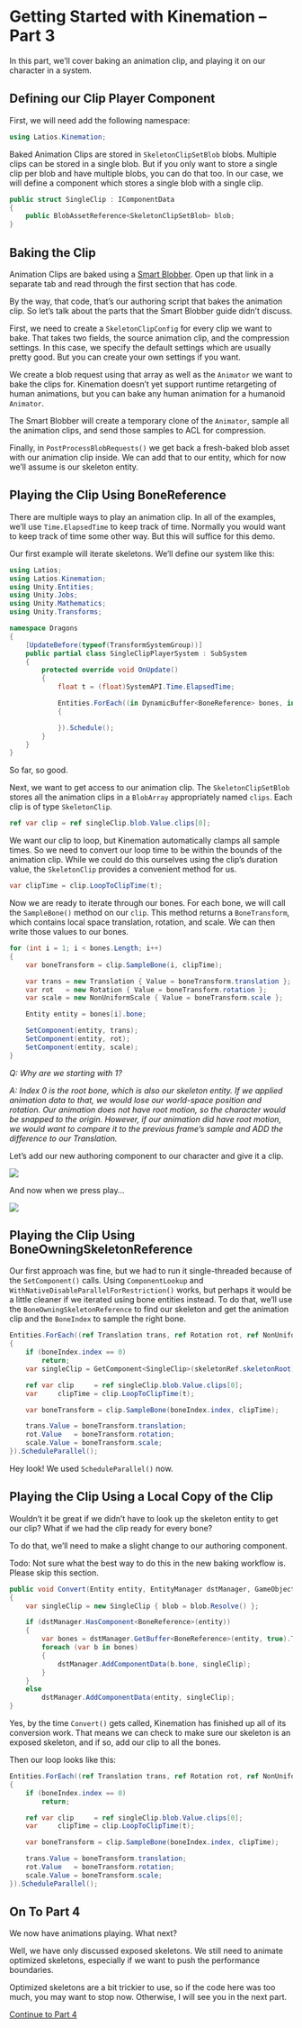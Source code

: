 # Getting Started with Kinemation – Part 3

In this part, we’ll cover baking an animation clip, and playing it on our
character in a system.

## Defining our Clip Player Component

First, we will need add the following namespace:

```csharp
using Latios.Kinemation;
```

Baked Animation Clips are stored in `SkeletonClipSetBlob` blobs. Multiple clips
can be stored in a single blob. But if you only want to store a single clip per
blob and have multiple blobs, you can do that too. In our case, we will define a
component which stores a single blob with a single clip.

```csharp
public struct SingleClip : IComponentData
{
    public BlobAssetReference<SkeletonClipSetBlob> blob;
}
```

## Baking the Clip

Animation Clips are baked using a [Smart Blobber](../Core/Smart%20Blobbers.md).
Open up that link in a separate tab and read through the first section that has
code.

By the way, that code, that’s our authoring script that bakes the animation
clip. So let’s talk about the parts that the Smart Blobber guide didn’t discuss.

First, we need to create a `SkeletonClipConfig` for every clip we want to bake.
That takes two fields, the source animation clip, and the compression settings.
In this case, we specify the default settings which are usually pretty good. But
you can create your own settings if you want.

We create a blob request using that array as well as the `Animator` we want to
bake the clips for. Kinemation doesn’t yet support runtime retargeting of human
animations, but you can bake any human animation for a humanoid `Animator`.

The Smart Blobber will create a temporary clone of the `Animator`, sample all
the animation clips, and send those samples to ACL for compression.

Finally, in `PostProcessBlobRequests()` we get back a fresh-baked blob asset
with our animation clip inside. We can add that to our entity, which for now
we’ll assume is our skeleton entity.

## Playing the Clip Using BoneReference

There are multiple ways to play an animation clip. In all of the examples, we’ll
use `Time.ElapsedTime` to keep track of time. Normally you would want to keep
track of time some other way. But this will suffice for this demo.

Our first example will iterate skeletons. We’ll define our system like this:

```csharp
using Latios;
using Latios.Kinemation;
using Unity.Entities;
using Unity.Jobs;
using Unity.Mathematics;
using Unity.Transforms;

namespace Dragons
{
    [UpdateBefore(typeof(TransformSystemGroup))]
    public partial class SingleClipPlayerSystem : SubSystem
    {
        protected override void OnUpdate()
        {
            float t = (float)SystemAPI.Time.ElapsedTime;

            Entities.ForEach((in DynamicBuffer<BoneReference> bones, in SingleClip singleClip) =>
            {

            }).Schedule();
        }
    }
}
```

So far, so good.

Next, we want to get access to our animation clip. The `SkeletonClipSetBlob`
stores all the animation clips in a `BlobArray` appropriately named `clips`.
Each clip is of type `SkeletonClip`.

```csharp
ref var clip = ref singleClip.blob.Value.clips[0];
```

We want our clip to loop, but Kinemation automatically clamps all sample times.
So we need to convert our loop time to be within the bounds of the animation
clip. While we could do this ourselves using the clip’s duration value, the
`SkeletonClip` provides a convenient method for us.

```csharp
var clipTime = clip.LoopToClipTime(t);
```

Now we are ready to iterate through our bones. For each bone, we will call the
`SampleBone()` method on our `clip`. This method returns a `BoneTransform`,
which contains local space translation, rotation, and scale. We can then write
those values to our bones.

```csharp
for (int i = 1; i < bones.Length; i++)
{
    var boneTransform = clip.SampleBone(i, clipTime);

    var trans = new Translation { Value = boneTransform.translation };
    var rot   = new Rotation { Value = boneTransform.rotation };
    var scale = new NonUniformScale { Value = boneTransform.scale };

    Entity entity = bones[i].bone;

    SetComponent(entity, trans);
    SetComponent(entity, rot);
    SetComponent(entity, scale);
}
```

*Q: Why are we starting with 1?*

*A: Index 0 is the root bone, which is also our skeleton entity. If we applied
animation data to that, we would lose our world-space position and rotation. Our
animation does not have root motion, so the character would be snapped to the
origin. However, if our animation did have root motion, we would want to compare
it to the previous frame’s sample and ADD the difference to our Translation.*

Let’s add our new authoring component to our character and give it a clip.

![](media/f9f6c6974a632bd2dccedc2ec6157a9a.png)

And now when we press play…

![](media/4e7a3028c9dfe15b9869d59c7b3ca9c7.gif)

## Playing the Clip Using BoneOwningSkeletonReference

Our first approach was fine, but we had to run it single-threaded because of the
`SetComponent()` calls. Using `ComponentLookup` and
`WithNativeDisableParallelForRestriction()` works, but perhaps it would be a
little cleaner if we iterated using bone entities instead. To do that, we’ll use
the `BoneOwningSkeletonReference` to find our skeleton and get the animation
clip and the `BoneIndex` to sample the right bone.

```csharp
Entities.ForEach((ref Translation trans, ref Rotation rot, ref NonUniformScale scale, in BoneOwningSkeletonReference skeletonRef, in BoneIndex boneIndex) =>
{
    if (boneIndex.index == 0)
        return;
    var singleClip = GetComponent<SingleClip>(skeletonRef.skeletonRoot);

    ref var clip     = ref singleClip.blob.Value.clips[0];
    var     clipTime = clip.LoopToClipTime(t);

    var boneTransform = clip.SampleBone(boneIndex.index, clipTime);

    trans.Value = boneTransform.translation;
    rot.Value   = boneTransform.rotation;
    scale.Value = boneTransform.scale;
}).ScheduleParallel();
```

Hey look! We used `ScheduleParallel()` now.

## Playing the Clip Using a Local Copy of the Clip

Wouldn’t it be great if we didn’t have to look up the skeleton entity to get our
clip? What if we had the clip ready for every bone?

To do that, we’ll need to make a slight change to our authoring component.

Todo: Not sure what the best way to do this in the new baking workflow is.
Please skip this section.

```csharp
public void Convert(Entity entity, EntityManager dstManager, GameObjectConversionSystem conversionSystem)
{
    var singleClip = new SingleClip { blob = blob.Resolve() };

    if (dstManager.HasComponent<BoneReference>(entity))
    {
        var bones = dstManager.GetBuffer<BoneReference>(entity, true).ToNativeArray(Unity.Collections.Allocator.Temp);
        foreach (var b in bones)
        {
            dstManager.AddComponentData(b.bone, singleClip);
        }
    }
    else
        dstManager.AddComponentData(entity, singleClip);
}
```

Yes, by the time `Convert()` gets called, Kinemation has finished up all of its
conversion work. That means we can check to make sure our skeleton is an exposed
skeleton, and if so, add our clip to all the bones.

Then our loop looks like this:

```csharp
Entities.ForEach((ref Translation trans, ref Rotation rot, ref NonUniformScale scale, in SingleClip singleClip, in BoneIndex boneIndex) =>
{
    if (boneIndex.index == 0)
        return;

    ref var clip     = ref singleClip.blob.Value.clips[0];
    var     clipTime = clip.LoopToClipTime(t);

    var boneTransform = clip.SampleBone(boneIndex.index, clipTime);

    trans.Value = boneTransform.translation;
    rot.Value   = boneTransform.rotation;
    scale.Value = boneTransform.scale;
}).ScheduleParallel();
```

## On To Part 4

We now have animations playing. What next?

Well, we have only discussed exposed skeletons. We still need to animate
optimized skeletons, especially if we want to push the performance boundaries.

Optimized skeletons are a bit trickier to use, so if the code here was too much,
you may want to stop now. Otherwise, I will see you in the next part.

[Continue to Part 4](Getting%20Started%20-%20Part%204.md)
